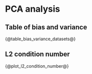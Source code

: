 # PCA analysis

## Table of bias and variance
{@table_bias_variance_datasets@}

## L2 condition number
{@plot_l2_condition_number@}
